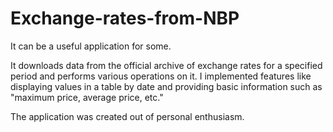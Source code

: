 # Exchange-rates-from-NBP
It can be a useful application for some. 

It downloads data from the official archive of exchange rates for a specified period and performs various operations on it. 
I implemented features like displaying values in a table by date and providing basic information such as "maximum price, average price, etc."

The application was created out of personal enthusiasm.
